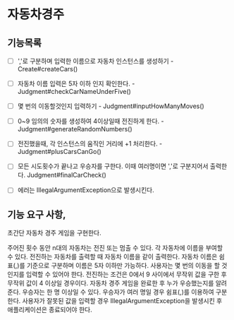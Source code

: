 # 자동차경주

## 기능목록 

- [ ] ','로 구분하며 입력한 이름으로 자동차 인스턴스를 생성하기 - Create#createCars()
- [ ] 자동차 이름 입력은 5자 이하 인지 확인한다. - Judgment#checkCarNameUnderFive()
- [ ] 몇 번의 이동할것인지 입력하기 - Judgment#inputHowManyMoves()
- [ ] 0~9 임의의 숫자를 생성하여 4이상일때 전진하게 한다. - Judgment#generateRandomNumbers()
- [ ] 전진했을때, 각 인스턴스의 움직인 거리에 +1 처리한다. - Judgment#plusCarsCanGo()
- [ ] 모든 시도횟수가 끝나고 우승자를 구한다. 이때 여러명이면 ','로 구분지어서 출력한다. Judgment#finalCarCheck()


- [ ] 에러는 IllegalArgumentException으로 발생시킨다. 
## 기능 요구 사항, 
초간단 자동차 경주 게임을 구현한다.

주어진 횟수 동안 n대의 자동차는 전진 또는 멈출 수 있다.
각 자동차에 이름을 부여할 수 있다. 전진하는 자동차를 출력할 때 자동차 이름을 같이 출력한다.
자동차 이름은 쉼표(,)를 기준으로 구분하며 이름은 5자 이하만 가능하다.
사용자는 몇 번의 이동을 할 것인지를 입력할 수 있어야 한다.
전진하는 조건은 0에서 9 사이에서 무작위 값을 구한 후 무작위 값이 4 이상일 경우이다.
자동차 경주 게임을 완료한 후 누가 우승했는지를 알려준다. 우승자는 한 명 이상일 수 있다.
우승자가 여러 명일 경우 쉼표(,)를 이용하여 구분한다.
사용자가 잘못된 값을 입력할 경우 IllegalArgumentException을 발생시킨 후 애플리케이션은 종료되어야 한다.